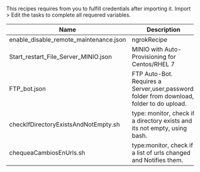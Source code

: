 This recipes requires from you to fulfill credentials after importing it.
Import > Edit the tasks to complete all requered variables.

| Name | Description |
| ----- | ----- |
| enable_disable_remote_maintenance.json | ngrokRecipe |
| Start_restart_File_Server_MINIO.json | MINIO with Auto-Provisioning for Centos/RHEL 7 |
| FTP_bot.json | FTP Auto-Bot. Requires a Server,user,password, folder from download, folder to do upload. |
| checkIfDirectoryExistsAndNotEmpty.sh | type: monitor, check if a directory exists and its not empty, using bash. |
| chequeaCambiosEnUrls.sh |  type:monitor, check if a list of urls changed and Notifies them. |

